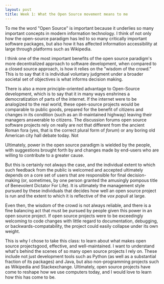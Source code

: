 ```yaml
---
layout: post
title: Week 1: What the Open Source movement means to me 
---
```


To me the word "Open Source" is important because it underlies so many important concepts in modern information technology. I think of not only how the open-source paradigm has led to so many critically important software packages, but also how it has affected information accessibility at large through platforms such as Wikipedia. 

I think one of the most important benefits of the open source paradigm's more decentralized approach to software development, when compared to a closed source approach, is how it relies on the "wisdom of the crowd." This is to say that it is individual voluntary judgment under a broader societal set of objectives is what informs decision making.


There is also a more principle-oriented advantage to Open-Source development, which is to say that it in many ways enshrines a democratization of parts of the internet. If the internet were to be analogized to the real world, these open-source projects would be comparable to public goods, prepared for the benefit of citizens and changes in its condition (such as an ill-maintained highway) leaving their managers answerable to citizens. The discussion forums open source software projects rely on really are not that different from the ancient Roman fora (yes, that is the correct plural form of *forum*) or any boring old American city hall debate today. Not 

Ultimately, power in the open source paradigm is wielded by the people, with suggestions brought forth by and changes made by end-users who are willing to contribute to a greater cause.

But this is certainly not always the case, and the individual extent to which such feedback from the public is welcomed and accepted ultimately depends on a core set of users that are responsible for final decision-making (or, sometimes, by one person granted the amusingly pompous title of Benevolent Dictator For Life). It is ultimately the management style pursued by these individuals that decides how well an open source project is run and the extent to which it is reflective of the *vox populi* at large. 

Even then, the wisdom of the crowd is not always reliable, and there is a fine balancing act that must be pursued by people given this power in an open source project. If open source projects were to be exceedingly welcoming to code changes with little regard to documentation, debugging, or backwards-compatability, the project could easily collapse under its own weight. 

This is why I chose to take this class: to learn about what makes open source projectsgood, effective, and well-maintained. I want to understand what's behind the scenes of so many open source projects I rely on. These include not just development tools such as Python (as well as a substantial fraction of its packages) and Java, but also non-programming projects such as Wikipedia and Stackexchange. Ultimately, open source projects have come to reshape how we use computers today, and I would love to learn how this has come to be. 
